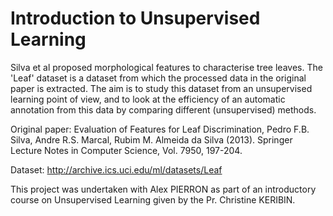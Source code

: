 # Introduction to Unsupervised Learning


Silva et al proposed morphological features to characterise tree leaves. The 'Leaf' dataset is a dataset from which the processed data in the original paper is extracted.
The aim is to study this dataset from an unsupervised learning point of view, and to look at the efficiency of an automatic annotation from this data by comparing different (unsupervised) methods.


Original paper:
Evaluation of Features for Leaf Discrimination, Pedro F.B. Silva, Andre R.S. Marcal, Rubim M. Almeida da Silva (2013). Springer Lecture Notes in Computer Science, Vol. 7950, 197-204.

Dataset:
http://archive.ics.uci.edu/ml/datasets/Leaf


This project was undertaken with Alex PIERRON as part of an introductory course on Unsupervised Learning given by the Pr. Christine KERIBIN.